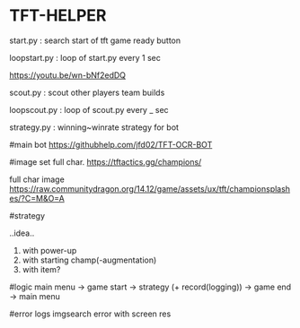 # TFT-HELPER

start.py : search start of tft game ready button

loopstart.py : loop of start.py every 1 sec

https://youtu.be/wn-bNf2edDQ

scout.py : scout other players team builds

loopscout.py : loop of scout.py every _ sec

strategy.py : winning~winrate strategy for bot

#main bot
https://githubhelp.com/jfd02/TFT-OCR-BOT

#image set
full char. https://tftactics.gg/champions/

full char image https://raw.communitydragon.org/14.12/game/assets/ux/tft/championsplashes/?C=M&O=A

#strategy

..idea..

1. with power-up
2. with starting champ(-augmentation)
3. with item?



#logic
main menu -> game start -> strategy (+ record(logging)) -> game end -> main menu


#error logs
imgsearch error with screen res




